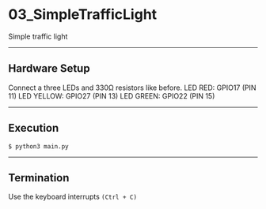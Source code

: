 # 03_SimpleTrafficLight #
Simple traffic light
***
## Hardware Setup ##
Connect a three LEDs and 330Ω resistors like before.
LED RED: GPIO17 (PIN 11)
LED YELLOW: GPIO27 (PIN 13)
LED GREEN: GPIO22 (PIN 15)

***
## Execution ##
    $ python3 main.py

***
## Termination ##
Use the keyboard interrupts `(Ctrl + C)`